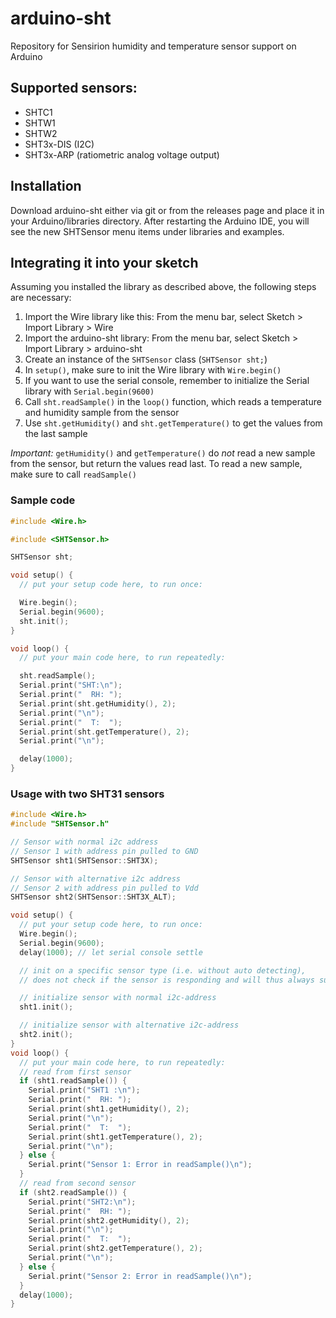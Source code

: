 # arduino-sht
Repository for Sensirion humidity and temperature sensor support on Arduino

## Supported sensors:
- SHTC1
- SHTW1
- SHTW2
- SHT3x-DIS (I2C)
- SHT3x-ARP (ratiometric analog voltage output)

## Installation

Download arduino-sht either via git or from the releases page and place it in
your Arduino/libraries directory. After restarting the Arduino IDE, you will see
the new SHTSensor menu items under libraries and examples.

## Integrating it into your sketch

Assuming you installed the library as described above, the following steps are
necessary:

1. Import the Wire library like this: From the menu bar, select Sketch > Import
   Library > Wire
1. Import the arduino-sht library: From the menu bar, select Sketch >
   Import Library > arduino-sht
1. Create an instance of the `SHTSensor` class (`SHTSensor sht;`)
2. In `setup()`, make sure to init the Wire library with `Wire.begin()`
3. If you want to use the serial console, remember to initialize the Serial
   library with `Serial.begin(9600)`
1. Call `sht.readSample()` in the `loop()` function, which reads a temperature
   and humidity sample from the sensor
2. Use `sht.getHumidity()` and `sht.getTemperature()` to get the values from
   the last sample

*Important:* `getHumidity()` and `getTemperature()` do *not* read a new sample
from the sensor, but return the values read last. To read a new sample, make
sure to call `readSample()`

### Sample code
```c++
#include <Wire.h>

#include <SHTSensor.h>

SHTSensor sht;

void setup() {
  // put your setup code here, to run once:

  Wire.begin();
  Serial.begin(9600);
  sht.init();
}

void loop() {
  // put your main code here, to run repeatedly:

  sht.readSample();
  Serial.print("SHT:\n");
  Serial.print("  RH: ");
  Serial.print(sht.getHumidity(), 2);
  Serial.print("\n");
  Serial.print("  T:  ");
  Serial.print(sht.getTemperature(), 2);
  Serial.print("\n");

  delay(1000);
}
```

### Usage with two SHT31 sensors

```c++
#include <Wire.h>
#include "SHTSensor.h"

// Sensor with normal i2c address
// Sensor 1 with address pin pulled to GND
SHTSensor sht1(SHTSensor::SHT3X);

// Sensor with alternative i2c address
// Sensor 2 with address pin pulled to Vdd
SHTSensor sht2(SHTSensor::SHT3X_ALT);

void setup() {
  // put your setup code here, to run once:
  Wire.begin();
  Serial.begin(9600);
  delay(1000); // let serial console settle

  // init on a specific sensor type (i.e. without auto detecting), 
  // does not check if the sensor is responding and will thus always succeed.

  // initialize sensor with normal i2c-address
  sht1.init();

  // initialize sensor with alternative i2c-address
  sht2.init();
}
void loop() {
  // put your main code here, to run repeatedly:
  // read from first sensor
  if (sht1.readSample()) {
    Serial.print("SHT1 :\n");
    Serial.print("  RH: ");
    Serial.print(sht1.getHumidity(), 2);
    Serial.print("\n");
    Serial.print("  T:  ");
    Serial.print(sht1.getTemperature(), 2);
    Serial.print("\n");
  } else {
    Serial.print("Sensor 1: Error in readSample()\n");
  }
  // read from second sensor
  if (sht2.readSample()) {
    Serial.print("SHT2:\n");
    Serial.print("  RH: ");
    Serial.print(sht2.getHumidity(), 2);
    Serial.print("\n");
    Serial.print("  T:  ");
    Serial.print(sht2.getTemperature(), 2);
    Serial.print("\n");
  } else {
    Serial.print("Sensor 2: Error in readSample()\n");
  }
  delay(1000);
}
```

